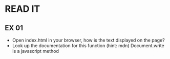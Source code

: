 # READ IT
## EX 01
* Open index.html in your browser, how is the text displayed on the page?
* Look up the documentation for this function (hint: mdn)
Document.write is a javascript method